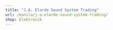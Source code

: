 ```yaml
---
title: "J.A. Elarde Sound System Trading"
url: /manila/j-a-elarde-sound-system-trading/
shop: Elektronik
---
```

